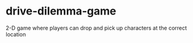 # drive-dilemma-game
2-D game where players can drop and pick up characters at the correct location
